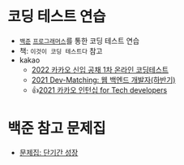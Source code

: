 # 코딩 테스트 연습
- [`백준`](https://www.acmicpc.net/) [`프로그래머스`](https://programmers.co.kr/)를 통한 코딩 테스트 연습
- 책: `이것이 코딩 테스트다` 참고
- kakao
  - [2022 카카오 신입 공채 1차 온라인 코딩테스트](https://tech.kakao.com/2022/01/14/2022-kakao-recruitment-round-1/)
  - [2021 Dev-Matching: 웹 백엔드 개발자(하반기)](https://programmers.co.kr/learn/challenges)
  - :thumbsup:[2021 카카오 인턴십 for Tech developers](https://programmers.co.kr/learn/challenges)

# 백준 참고 문제집
- [문제집: 단기간 성장](https://www.acmicpc.net/workbook/view/4349)

